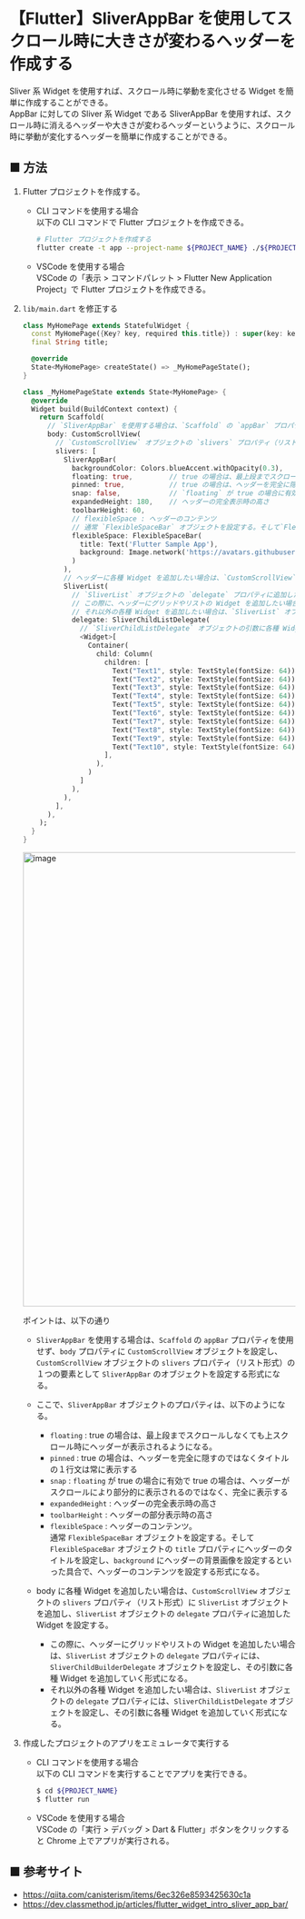 # 【Flutter】SliverAppBar を使用してスクロール時に大きさが変わるヘッダーを作成する

Sliver 系 Widget を使用すれば、スクロール時に挙動を変化させる Widget を簡単に作成することができる。<br>
AppBar に対しての Sliver 系 Widget である SliverAppBar を使用すれば、スクロール時に消えるヘッダーや大きさが変わるヘッダーというように、スクロール時に挙動が変化するヘッダーを簡単に作成することができる。

## ■ 方法

1. Flutter プロジェクトを作成する。<br>
    - CLI コマンドを使用する場合<br>
      以下の CLI コマンドで Flutter プロジェクトを作成できる。
      ```sh
      # Flutter プロジェクトを作成する
      flutter create -t app --project-name ${PROJECT_NAME} ./${PROJECT_NAME}
      ```

    - VSCode を使用する場合<br>
      VSCode の「表示 > コマンドパレット > Flutter New Application Project」で Flutter プロジェクトを作成できる。

1. `lib/main.dart` を修正する<br>
    ```dart
    class MyHomePage extends StatefulWidget {
      const MyHomePage({Key? key, required this.title}) : super(key: key);
      final String title;

      @override
      State<MyHomePage> createState() => _MyHomePageState();
    }

    class _MyHomePageState extends State<MyHomePage> {
      @override
      Widget build(BuildContext context) {
        return Scaffold(
          // `SliverAppBar` を使用する場合は、`Scaffold` の `appBar` プロパティを使用せず、`body` プロパティに `CustomScrollView` オブジェクトを設定する
          body: CustomScrollView(
            // `CustomScrollView` オブジェクトの `slivers` プロパティ（リスト形式）の１つの要素として `SliverAppBar` のオブジェクトを設定
            slivers: [
              SliverAppBar(
                backgroundColor: Colors.blueAccent.withOpacity(0.3),
                floating: true,         // true の場合は、最上段までスクロールしなくても上スクロール時にヘッダーが表示されるようになる。
                pinned: true,           // true の場合は、ヘッダーを完全に隠すのではなくタイトルの１行文は常に表示する
                snap: false,            // `floating` が true の場合に有効で true の場合は、ヘッダーがスクロールにより部分的に表示されるのではなく、完全に表示する
                expandedHeight: 180,    // ヘッダーの完全表示時の高さ
                toolbarHeight: 60,
                // flexibleSpace : ヘッダーのコンテンツ
                // 通常 `FlexibleSpaceBar` オブジェクトを設定する。そして`FlexibleSpaceBar` オブジェクトの `title` プロパティにヘッダーのタイトルを設定し、`background` にヘッダーの背景画像を設定するといった具合で、ヘッダーのコンテンツを設定する形式になる。
                flexibleSpace: FlexibleSpaceBar(
                  title: Text('Flutter Sample App'),
                  background: Image.network('https://avatars.githubusercontent.com/u/25688193?v=4', fit: BoxFit.cover),
                )
              ),
              // ヘッダーに各種 Widget を追加したい場合は、`CustomScrollView` オブジェクトの `slivers` プロパティ（リスト形式）に `SliverList` オブジェクトを追加する。
              SliverList(
                // `SliverList` オブジェクトの `delegate` プロパティに追加した Widget を設定する。
                // この際に、ヘッダーにグリッドやリストの Widget を追加したい場合は、`SliverList` オブジェクトの `delegate` プロパティには、`SliverChildBuilderDelegate` オブジェクトを設定し、その引数に各種 Widget を追加していく形式になる。
                // それ以外の各種 Widget を追加したい場合は、`SliverList` オブジェクトの `delegate` プロパティには、`SliverChildListDelegate` オブジェクトを設定し、その引数に各種 Widget を追加していく形式になる。
                delegate: SliverChildListDelegate(
                  // `SliverChildListDelegate` オブジェクトの引数に各種 Widget を追加していく
                  <Widget>[
                    Container(
                      child: Column(
                        children: [
                          Text("Text1", style: TextStyle(fontSize: 64)),
                          Text("Text2", style: TextStyle(fontSize: 64)),
                          Text("Text3", style: TextStyle(fontSize: 64)),
                          Text("Text4", style: TextStyle(fontSize: 64)),
                          Text("Text5", style: TextStyle(fontSize: 64)),
                          Text("Text6", style: TextStyle(fontSize: 64)),
                          Text("Text7", style: TextStyle(fontSize: 64)),
                          Text("Text8", style: TextStyle(fontSize: 64)),
                          Text("Text9", style: TextStyle(fontSize: 64)),
                          Text("Text10", style: TextStyle(fontSize: 64)),
                        ],
                      ),     
                    )
                  ]
                ),
              ),
            ],
          ),
        );
      }
    }
    ```

    <img width="800" alt="image" src="https://user-images.githubusercontent.com/25688193/154053552-a31d66a1-3d9b-4d3c-9cf0-d4c52b5dd94b.png">

    ポイントは、以下の通り

    - `SliverAppBar` を使用する場合は、`Scaffold` の `appBar` プロパティを使用せず、`body` プロパティに `CustomScrollView` オブジェクトを設定し、`CustomScrollView` オブジェクトの `slivers` プロパティ（リスト形式）の１つの要素として `SliverAppBar` のオブジェクトを設定する形式になる。

    - ここで、`SliverAppBar` オブジェクトのプロパティは、以下のようになる。<br>
      - `floating` : true の場合は、最上段までスクロールしなくても上スクロール時にヘッダーが表示されるようになる。<br>
      - `pinned` : true の場合は、ヘッダーを完全に隠すのではなくタイトルの１行文は常に表示する<br>
      - `snap` : `floating` が true の場合に有効で true の場合は、ヘッダーがスクロールにより部分的に表示されるのではなく、完全に表示する<br>
      - `expandedHeight` : ヘッダーの完全表示時の高さ<br>
      - `toolbarHeight` : ヘッダーの部分表示時の高さ<br>
      - `flexibleSpace` : ヘッダーのコンテンツ。<br>
          通常 `FlexibleSpaceBar` オブジェクトを設定する。そして`FlexibleSpaceBar` オブジェクトの `title` プロパティにヘッダーのタイトルを設定し、`background` にヘッダーの背景画像を設定するといった具合で、ヘッダーのコンテンツを設定する形式になる。

    - body に各種 Widget を追加したい場合は、`CustomScrollView` オブジェクトの `slivers` プロパティ（リスト形式）に `SliverList` オブジェクトを追加し、`SliverList` オブジェクトの `delegate` プロパティに追加した Widget を設定する。<br>
      - この際に、ヘッダーにグリッドやリストの Widget を追加したい場合は、`SliverList` オブジェクトの `delegate` プロパティには、`SliverChildBuilderDelegate` オブジェクトを設定し、その引数に各種 Widget を追加していく形式になる。
      - それ以外の各種 Widget を追加したい場合は、`SliverList` オブジェクトの `delegate` プロパティには、`SliverChildListDelegate` オブジェクトを設定し、その引数に各種 Widget を追加していく形式になる。


1. 作成したプロジェクトのアプリをエミュレータで実行する<br>
    - CLI コマンドを使用する場合<br>
      以下の CLI コマンドを実行することでアプリを実行できる。

      ```sh
      $ cd ${PROJECT_NAME}
      $ flutter run
      ```

    - VSCode を使用する場合<br>
      VSCode の「実行 > デバッグ > Dart & Flutter」ボタンをクリックすると Chrome 上でアプリが実行される。


## ■ 参考サイト

- https://qiita.com/canisterism/items/6ec326e8593425630c1a
- https://dev.classmethod.jp/articles/flutter_widget_intro_sliver_app_bar/
